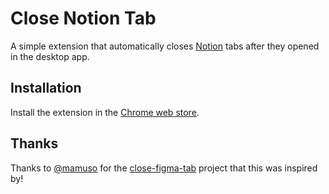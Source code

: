 # Close Notion Tab

A simple extension that automatically closes [Notion](https://www.notion.so)
tabs after they opened in the desktop app.

## Installation

Install the extension in the
[Chrome web store](https://chrome.google.com/webstore/detail/close-notion-tab/gnmlnelgpkmikakfkeejommjoknnlpjj).

## Thanks

Thanks to [@mamuso](https://github.com/mamuso) for the
[close-figma-tab](https://github.com/mamuso/close-figma-tab) project that this
was inspired by!
